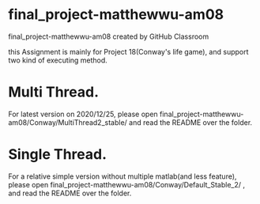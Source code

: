 # final_project-matthewwu-am08
final_project-matthewwu-am08 created by GitHub Classroom

this Assignment is mainly for Project 18(Conway's life game), and support two kind of executing method.

# Multi Thread.
For latest version on 2020/12/25, please open  final_project-matthewwu-am08/Conway/MultiThread2_stable/ and read the README over the folder.

# Single Thread.
For a relative simple version without multiple matlab(and less feature), please open  final_project-matthewwu-am08/Conway/Default_Stable_2/ , and read the README over the folder.





